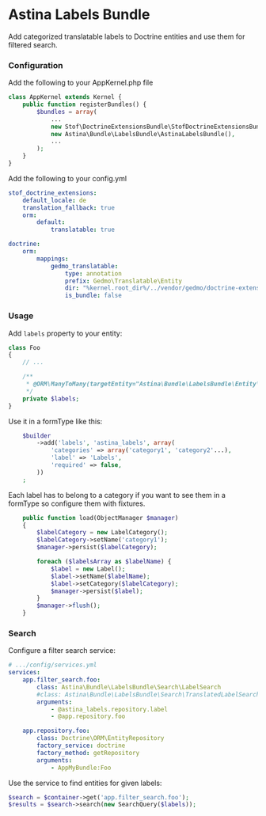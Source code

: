 Astina Labels Bundle
====================

Add categorized translatable labels to Doctrine entities and use them for filtered search.

### Configuration

Add the following to your AppKernel.php file

```php
class AppKernel extends Kernel {
    public function registerBundles() {
        $bundles = array(
            ...
            new Stof\DoctrineExtensionsBundle\StofDoctrineExtensionsBundle(),
            new Astina\Bundle\LabelsBundle\AstinaLabelsBundle(),
            ...
        );
    }
}
```

Add the following to your config.yml

```yaml
stof_doctrine_extensions:
    default_locale: de
    translation_fallback: true
    orm:
        default:
            translatable: true

doctrine:
    orm:
        mappings:
            gedmo_translatable:
                type: annotation
                prefix: Gedmo\Translatable\Entity
                dir: "%kernel.root_dir%/../vendor/gedmo/doctrine-extensions/lib/Gedmo/Translatable/Entity"
                is_bundle: false
```

### Usage

Add `labels` property to your entity:

```php
class Foo
{
    // ...

    /**
     * @ORM\ManyToMany(targetEntity="Astina\Bundle\LabelsBundle\Entity\Label")
     */
    private $labels;
}
```

Use it in a formType like this:

```php
    $builder
        ->add('labels', 'astina_labels', array(
            'categories' => array('category1', 'category2'...),
            'label' => 'Labels',
            'required' => false,
        ))
    ;
```

Each label has to belong to a category if you want to see them in a formType so configure them with fixtures.

```php
    public function load(ObjectManager $manager)
    {
        $labelCategory = new LabelCategory();
        $labelCategory->setName('category1');
        $manager->persist($labelCategory);

        foreach ($labelsArray as $labelName) {
            $label = new Label();
            $label->setName($labelName);
            $label->setCategory($labelCategory);
            $manager->persist($label);
        }
        $manager->flush();
    }
```

### Search

Configure a filter search service:

```yaml
# .../config/services.yml
services:
    app.filter_search.foo:
        class: Astina\Bundle\LabelsBundle\Search\LabelSearch
        #class: Astina\Bundle\LabelsBundle\Search\TranslatedLabelSearch
        arguments:
            - @astina_labels.repository.label
            - @app.repository.foo

    app.repository.foo:
        class: Doctrine\ORM\EntityRepository
        factory_service: doctrine
        factory_method: getRepository
        arguments:
            - AppMyBundle:Foo
```

Use the service to find entities for given labels:

```php
$search = $container->get('app.filter_search.foo');
$results = $search->search(new SearchQuery($labels));
```
